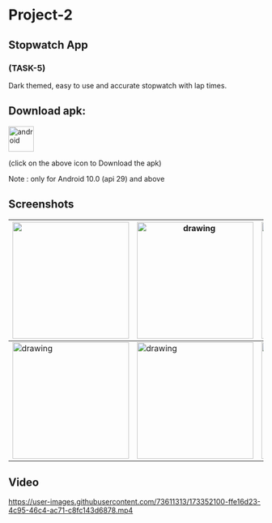 
# Project-2
## Stopwatch App
### (TASK-5)

Dark themed, easy to use and accurate stopwatch with lap times.


## Download apk:
<a href="https://drive.google.com/file/d/1OUBMLVaLmnCuzKKyk2Mit3S8zI0b_q1H/view?usp=sharing"  download>
  <img src="https://user-images.githubusercontent.com/73611313/173350418-faa518c8-046d-498f-9027-f9ca53fb9708.svg" alt="android"  width="50" height="50">
</a>


 (click on the above icon to Download the apk)
 
 Note : only for Android 10.0 (api 29) and above
 
 ## Screenshots

|<img src="https://user-images.githubusercontent.com/73611313/173348754-e31241bc-727e-4fb8-91cd-89d6d7c567b1.jpg" width = "230"/>|<img src="https://user-images.githubusercontent.com/73611313/173348776-34f6b00f-9ea5-40ad-81e8-dd97097a0527.jpg" alt="drawing" width="230"/>|<img src="https://user-images.githubusercontent.com/73611313/173348813-7ea803aa-3248-4c1f-bcf8-6d4d6fce573b.jpg" alt="drawing" width="230"/>|
|---|---|---|
|<img src="https://user-images.githubusercontent.com/73611313/173348846-92d11f18-d9ee-444f-972e-0c50faa087a3.jpg" alt="drawing" width="230"/>|<img src="https://user-images.githubusercontent.com/73611313/173348873-09ee8849-ac42-4078-b833-f7fcea55663b.jpg" alt="drawing" width="230"/>|<img src="https://user-images.githubusercontent.com/73611313/173348884-08b5f838-0252-4550-91d9-23f70e19d3b5.jpg" alt="drawing" width="230"/>|





 
 
## Video

https://user-images.githubusercontent.com/73611313/173352100-ffe16d23-4c95-46c4-ac71-c8fc143d6878.mp4



